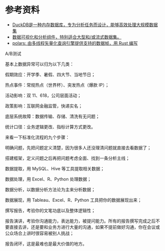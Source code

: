 
# 参考资料

- [DuckDB是一种内存数据库，专为分析任务而设计，能够高效处理大规模数据集](https://github.com/duckdb/duckdb)
- [数据可视化和分析组件，特别适合大型和/或流式数据集。](https://github.com/finos/perspective)
- [polars: 由多线程矢量化查询引擎提供支持的数据帧，用 Rust 编写](https://github.com/pola-rs/polars)

A/B测试

基本上数据异常可以归为以下几类：

假期效应：开学季、暑假、四大节、当地节日；

热点事件：常规热点（世界杯）、突发热点（爆款 IP）；

活动影响：双 11、618，公司层面活动；

政策影响：互联网金融监管，快递实名；

底层系统故障：数据传输、存储、清洗有无问题；

统计口径：业务逻辑更改、指标计算方式更改。


来看一下标准化流程的九个步骤：

明确问题，先把问题定义清楚，因为很多人还没理清问题就直接去看数据了；

搭建框架，定义问题之后再把问题考虑全面、找到一条分析主线；

数据提取，用 MySQL、Hive 等工具提取相关数据；

数据处理，用 Excel、R、Python 处理数据；

数据分析，以数据分析方法论为主来分析数据；

数据展现，用 Tableau、Excel、R、Python 工具把你的数据展现出来；

撰写报告，考验你的文笔功底以及整体逻辑性；

报告演讲，考验你沟通能力，表达能力，被提问能力。所有的报告撰写完成之后不要直接去讲，还是要和业务方进行大量的沟通，如果不提前做好沟通，你在会议或公众场合上讲时很容易被别人挑战；

报告闭环，这是最难也是最大价值的地方。